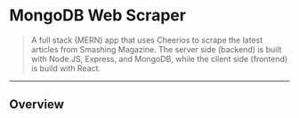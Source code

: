 # MongoDB Web Scraper

> A full stack (MERN) app that uses Cheerios to scrape the latest articles from Smashing Magazine.  The server side (backend) is built with Node.JS, Express, and MongoDB, while the client side (frontend) is build with React.  

<!-- toc -->

<!-- tocstop -->

-----

## Overview

